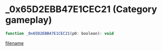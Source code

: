 # _0x65D2EBB47E1CEC21 (Category gameplay)

```js
function _0x65D2EBB47E1CEC21(p0: boolean): void
```

[filename](_0x65D2EBB47E1CEC21_m.md ':include')